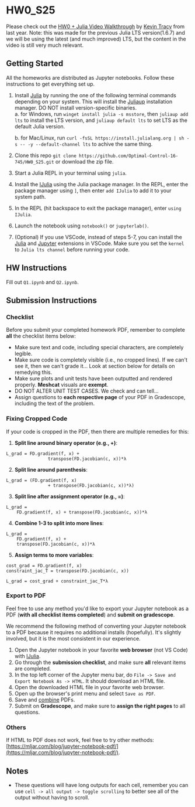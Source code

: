 # HW0_S25

Please check out the [HW0 + Julia Video Walkthrough](https://www.youtube.com/watch?v=RetAn_9AOMg) by [Kevin Tracy](https://kevintracy.info/) from last year. Note: this was made for the previous Julia LTS version(1.6.7) and we will be using the latest (and much improved) LTS, but the content in the video is still very much relevant.

## Getting Started
All the homeworks are distributed as Jupyter notebooks. Follow these instructions to get everything set up.

1. Install [Julia](https://julialang.org/) by running the one of the following terminal commands depending on your system. This will install the [Juliaup](https://github.com/JuliaLang/juliaup) installation manager. DO NOT install version-specific binaries.  
   a. for Windows, run `winget install julia -s msstore`, then `juliaup add lts` to install the LTS version, and `juliaup default lts` to set LTS as the default Julia version.
   
   b. for Mac/Linux, run `curl -fsSL https://install.julialang.org | sh -s -- -y --default-channel lts` to achive the same thing.
2. Clone this repo `git clone https://github.com/Optimal-Control-16-745/HW0_S25.git` or download the zip file.
3. Start a Julia REPL in your terminal using `julia`.
4. Install the [IJulia](https://github.com/JuliaLang/IJulia.jl) using the Julia package manager. In the REPL, enter the package manager using `]`, then enter `add IJulia` to add it to your system path.
5. In the REPL (hit backspace to exit the package manager), enter `using IJulia`.
6. Launch the notebook using `notebook()` or `jupyterlab()`.
7. (Optional) If you use VSCode, instead of steps 5-7, you can install the [Julia](https://code.visualstudio.com/docs/languages/julia) and [Jupyter](https://marketplace.visualstudio.com/items?itemName=ms-toolsai.jupyter) extensions in VSCode. Make sure you set the `kernel` to `Julia lts channel` before running your code.

## HW Instructions 

Fill out `Q1.ipynb` and `Q2.ipynb`.

## Submission Instructions

### Checklist

Before you submit your completed homework PDF, remember to complete **all** the checklist items below:

- Make sure text and code, including special characters, are completely legible.
- Make sure code is completely visible (i.e., no cropped lines). If we can't see it, then we can't grade it... Look at section below for details on remedying this.
- Make sure plots and unit tests have been outputted and rendered properly. **Meshcat** visuals are **exempt**.
- DO NOT ALTER UNIT TEST CASES. We check and can tell...
- Assign questions to **each respective page** of your PDF in Gradescope, including the text of the problem.

### Fixing Cropped Code

If your code is cropped in the PDF, then there are multiple remedies for this:

1. **Split line around binary operator (e.g., +)**:
```
L_grad = FD.gradient(f, x) +
                transpose(FD.jacobian(c, x))*λ
```
2. **Split line around parenthesis**:
```
L_grad = (FD.gradient(f, x)
                + transpose(FD.jacobian(c, x))*λ)
```
3. **Split line after assignment operator (e.g., =)**:
```
L_grad = 
    FD.gradient(f, x) + transpose(FD.jacobian(c, x))*λ
```
4. **Combine 1-3 to split into more lines**:
```
L_grad = 
    FD.gradient(f, x) +
    transpose(FD.jacobian(c, x))*λ
```

5. **Assign terms to more variables**:
```
cost_grad = FD.gradient(f, x)
constraint_jac_T = transpose(FD.jacobian(c, x))

L_grad = cost_grad + constraint_jac_T*λ
```

### Export to PDF

Feel free to use any method you'd like to export your Jupyter notebook as a PDF (**with all checklist items completed**) and **submit on gradescope**. 

We recommend the following method of converting your Jupyter notebook to a PDF because it requires no additional installs (hopefully). It's slightly involved, but it is the most consistent in our experience.

1. Open the Jupyter notebook in your favorite **web browser** (not VS Code) with [IJulia](https://github.com/JuliaLang/IJulia.jl).
2. Go through the **submission checklist**, and make sure **all** relevant items are completed.
3. In the top left corner of the Jupyter menu bar, do `File -> Save and Export Notebook As -> HTML`. It should download an HTML file.
4. Open the downloaded HTML file in your favorite web browser.
5. Open up the browser's print menu and select `Save as PDF`.
6. Save and [combine](https://www.adobe.com/acrobat/online/merge-pdf.html) PDFs. 
7. Submit on **Gradescope**, and make sure to **assign the right pages** to all questions.

### Others

If HTML to PDF does not work, feel free to try other methods: [https://mljar.com/blog/jupyter-notebook-pdf/](https://mljar.com/blog/jupyter-notebook-pdf/). 



## Notes 

- These questions will have long outputs for each cell, remember you can use `cell -> all output -> toggle scrolling` to better see all of the output without having to scroll. 


